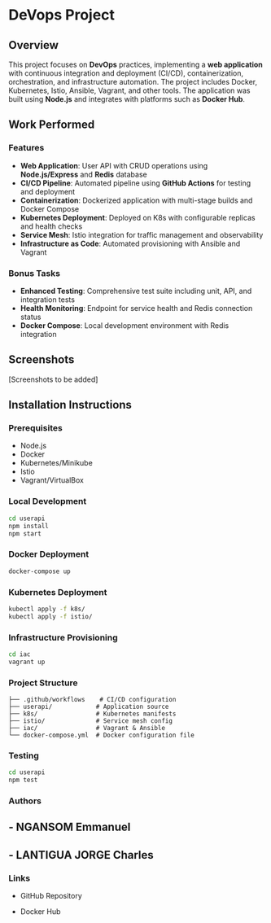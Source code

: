 # DeVops Project 

## Overview
This project focuses on **DevOps** practices, implementing a **web application** with continuous integration and deployment (CI/CD), containerization, orchestration, and infrastructure automation. The project includes Docker, Kubernetes, Istio, Ansible, Vagrant, and other tools. The application was built using **Node.js** and integrates with platforms such as **Docker Hub**.

## Work Performed

### Features
- **Web Application**: User API with CRUD operations using **Node.js/Express** and **Redis** database
- **CI/CD Pipeline**: Automated pipeline using **GitHub Actions** for testing and deployment
- **Containerization**: Dockerized application with multi-stage builds and Docker Compose
- **Kubernetes Deployment**: Deployed on K8s with configurable replicas and health checks
- **Service Mesh**: Istio integration for traffic management and observability
- **Infrastructure as Code**: Automated provisioning with Ansible and Vagrant

### Bonus Tasks
- **Enhanced Testing**: Comprehensive test suite including unit, API, and integration tests
- **Health Monitoring**: Endpoint for service health and Redis connection status
- **Docker Compose**: Local development environment with Redis integration

## Screenshots
[Screenshots to be added]

## Installation Instructions

### Prerequisites
- Node.js
- Docker
- Kubernetes/Minikube
- Istio
- Vagrant/VirtualBox

### Local Development
```bash
cd userapi
npm install
npm start
```

### Docker Deployment 
```bash
docker-compose up 
```
### Kubernetes Deployment 
```bash 
kubectl apply -f k8s/
kubectl apply -f istio/
```
### Infrastructure Provisioning 
```bash 
cd iac 
vagrant up 
```
### Project Structure 
```plaintext
├── .github/workflows    # CI/CD configuration 
├── userapi/            # Application source
├── k8s/                # Kubernetes manifests
├── istio/              # Service mesh config
├── iac/                # Vagrant & Ansible
└── docker-compose.yml  # Docker configuration file 
```

### Testing 
```bash 
cd userapi
npm test
```

### Authors 
## - NGANSOM Emmanuel
## - LANTIGUA JORGE Charles 

### Links 
- GitHub Repository


- Docker Hub 

